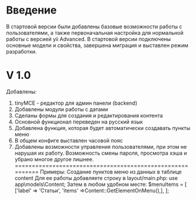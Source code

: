 Введение
=========================================================
В стартовой версии были добавлены базовые возможности работы с пользователями, а также
первоначальная настройка для нормальной работы с версией yii Advanced. В стартовой версии
подключены основные модели и свойства, завершена миграция и выставлен режим разработки.

V 1.0
=========================================================
Добавлены:
1. tinyMCE - редактор для админ панели (backend)
2. Добавлены модули работы с датами
3. Сделаны формы для создания и редактирования контента
4. Основной функционал переведен на русский язык
5. Добавлена функция, которая будет автоматически создавать пункты меню
6. В общем конфиге выставлен часовой пояс
7. Добавлены возможности управления пользователями, при этом не нарушая их работу. Возможность смены пароля, просмотра хэша и убрано многое другое лишнее.
==========================================================
Примеры:
Создание пунктов меню
    из данных в таблице content
    Для ее работы добавляете строку в layout/main.php:
        use app\models\Content;
    Затем в любом удобном месте:
        $menuItems = [
            ['label' => 'Статьи', 'items' =>Content::GetElementOnMenu(),],
         ];
